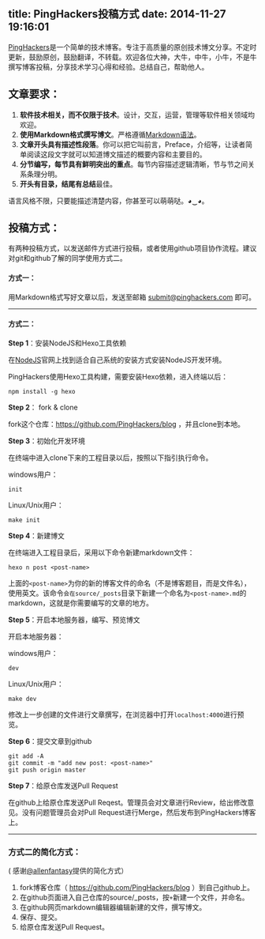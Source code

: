 title: PingHackers投稿方式
date: 2014-11-27 19:16:01
---

[PingHackers](http://pinghackers.com/)是一个简单的技术博客。专注于高质量的原创技术博文分享。不定时更新，鼓励原创，鼓励翻译，不转载。欢迎各位大神，大牛，中牛，小牛，不是牛撰写博客投稿，分享技术学习心得和经验。总结自己，帮助他人。

## 文章要求：

1. **软件技术相关，而不仅限于技术**。设计，交互，运营，管理等软件相关领域均欢迎。
2. **使用Markdown格式撰写博文**。严格遵循[Markdown语法](http://daringfireball.net/projects/markdown/syntax)。
3. **文章开头具有描述性段落**。你可以把它叫前言，Preface，介绍等，让读者简单阅读这段文字就可以知道博文描述的概要内容和主要目的。
2. **分节编写，每节具有鲜明突出的重点**。每节内容描述逻辑清晰，节与节之间关系条理分明。
5. **开头有目录，结尾有总结**最佳。

语言风格不限，只要能描述清楚内容，你甚至可以萌萌哒。◕‿◕。 


## 投稿方式：
有两种投稿方式，以发送邮件方式进行投稿，或者使用github项目协作流程。建议对git和github了解的同学使用方式二。

#### 方式一：
用Markdown格式写好文章以后，发送至邮箱 [submit@pinghackers.com](submit@pinghackers.com) 即可。


***


#### 方式二：

**Step 1**：安装NodeJS和Hexo工具依赖

在[NodeJS](http://nodejs.org/)官网上找到适合自己系统的安装方式安装NodeJS开发环境。

PingHackers使用Hexo工具构建，需要安装Hexo依赖，进入终端以后：

    npm install -g hexo

**Step 2**： fork & clone

fork这个仓库：https://github.com/PingHackers/blog  ，并且clone到本地。

**Step 3**：初始化开发环境

在终端中进入clone下来的工程目录以后，按照以下指引执行命令。

windows用户：

    init

Linux/Unix用户：

    make init

**Step 4**：新建博文

在终端进入工程目录后，采用以下命令新建markdown文件： 

    hexo n post <post-name>
    
上面的`<post-name>`为你的新的博客文件的命名（不是博客题目，而是文件名），使用英文。该命令`会在source/_posts`目录下新建一个命名为`<post-name>.md`的markdown，这就是你需要编写的文章的地方。

**Step 5**：开启本地服务器，编写、预览博文


开启本地服务器：

windows用户：

    dev
    
Linux/Unix用户：
    
    make dev

修改上一步创建的文件进行文章撰写，在浏览器中打开`localhost:4000`进行预览。

**Step 6**：提交文章到github

    git add -A 
    git commit -m "add new post: <post-name>"
    git push origin master

**Step 7**：给原仓库发送Pull Request

在github上给原仓库发送Pull Reqest。管理员会对文章进行Review，给出修改意见。没有问题管理员会对Pull Request进行Merge，然后发布到PingHackers博客上。


***

### 方式二的简化方式：

 ( 感谢[@allenfantasy](https://github.com/allenfantasy)提供的简化方式）

1. fork博客仓库（ https://github.com/PingHackers/blog ）到自己github上。
2. 在github页面进入自己仓库的source/_posts，按`+`新建一个文件，并命名。
3. 在github网页markdown编辑器编辑新建的文件，撰写博文。
4. 保存、提交。
5. 给原仓库发送Pull Request。
